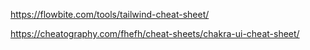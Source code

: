 https://flowbite.com/tools/tailwind-cheat-sheet/

https://cheatography.com/fhefh/cheat-sheets/chakra-ui-cheat-sheet/